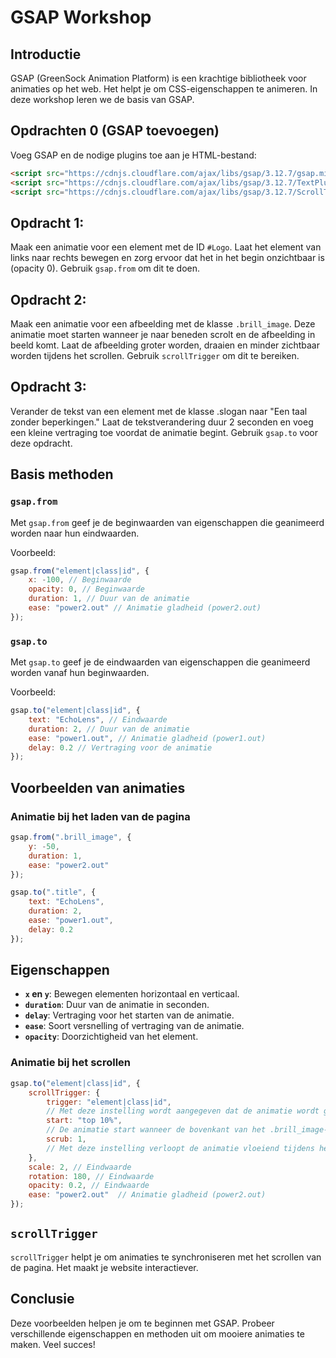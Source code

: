# GSAP Workshop

## Introductie

GSAP (GreenSock Animation Platform) is een krachtige bibliotheek voor animaties op het web. Het helpt je om CSS-eigenschappen te animeren. In deze workshop leren we de basis van GSAP.

## Opdrachten 0 (GSAP toevoegen)

Voeg GSAP en de nodige plugins toe aan je HTML-bestand:

```html
<script src="https://cdnjs.cloudflare.com/ajax/libs/gsap/3.12.7/gsap.min.js"></script>
<script src="https://cdnjs.cloudflare.com/ajax/libs/gsap/3.12.7/TextPlugin.min.js"></script>
<script src="https://cdnjs.cloudflare.com/ajax/libs/gsap/3.12.7/ScrollTrigger.min.js"></script>
```

## Opdracht 1:

Maak een animatie voor een element met de ID `#Logo`. Laat het element van links naar rechts bewegen en zorg ervoor dat het in het begin onzichtbaar is (opacity 0). Gebruik `gsap.from` om dit te doen.

## Opdracht 2:

Maak een animatie voor een afbeelding met de klasse `.brill_image`. Deze animatie moet starten wanneer je naar beneden scrolt en de afbeelding in beeld komt. Laat de afbeelding groter worden, draaien en minder zichtbaar worden tijdens het scrollen. Gebruik `scrollTrigger` om dit te bereiken.

## Opdracht 3:

Verander de tekst van een element met de klasse .slogan naar "Een taal zonder beperkingen." Laat de tekstverandering duur 2 seconden en voeg een kleine vertraging toe voordat de animatie begint. Gebruik `gsap.to` voor deze opdracht.

## Basis methoden

### `gsap.from`

Met `gsap.from` geef je de beginwaarden van eigenschappen die geanimeerd worden naar hun eindwaarden.

Voorbeeld:

```javascript
gsap.from("element|class|id", {
    x: -100, // Beginwaarde
    opacity: 0, // Beginwaarde
    duration: 1, // Duur van de animatie
    ease: "power2.out" // Animatie gladheid (power2.out)
});
```

### `gsap.to`

Met `gsap.to` geef je de eindwaarden van eigenschappen die geanimeerd worden vanaf hun beginwaarden.

Voorbeeld:

```javascript
gsap.to("element|class|id", {
    text: "EchoLens", // Eindwaarde
    duration: 2, // Duur van de animatie
    ease: "power1.out", // Animatie gladheid (power1.out)
    delay: 0.2 // Vertraging voor de animatie
});
```

## Voorbeelden van animaties

### Animatie bij het laden van de pagina

```javascript
gsap.from(".brill_image", {
    y: -50,
    duration: 1,
    ease: "power2.out"
});

gsap.to(".title", {
    text: "EchoLens",
    duration: 2,
    ease: "power1.out",
    delay: 0.2
});
```

## Eigenschappen

- **`x` en `y`**: Bewegen elementen horizontaal en verticaal.
- **`duration`**: Duur van de animatie in seconden.
- **`delay`**: Vertraging voor het starten van de animatie.
- **`ease`**: Soort versnelling of vertraging van de animatie.
- **`opacity`**: Doorzichtigheid van het element.

### Animatie bij het scrollen

```javascript
gsap.to("element|class|id", {
    scrollTrigger: {
        trigger: "element|class|id", 
        // Met deze instelling wordt aangegeven dat de animatie wordt gestart wanneer een element met de klasse .brill_image in het zichtbaarheidsgebied van het browservenster verschijnt.
        start: "top 10%",
        // De animatie start wanneer de bovenkant van het .brill_image-element 10% van de bovenkant van het browservenster bereikt. Dit betekent dat de animatie start wanneer het element zich op 90% van de bovenkant van het venster bevindt.
        scrub: 1,
        // Met deze instelling verloopt de animatie vloeiend tijdens het scrollen. De waarde 1 betekent dat de animatie precies wordt afgespeeld terwijl u scrolt, zonder vertraging.
    },
    scale: 2, // Eindwaarde
    rotation: 180, // Eindwaarde
    opacity: 0.2, // Eindwaarde
    ease: "power2.out"  // Animatie gladheid (power2.out)
});
```

## `scrollTrigger`

`scrollTrigger` helpt je om animaties te synchroniseren met het scrollen van de pagina. Het maakt je website interactiever.

## Conclusie

Deze voorbeelden helpen je om te beginnen met GSAP. Probeer verschillende eigenschappen en methoden uit om mooiere animaties te maken. Veel succes!